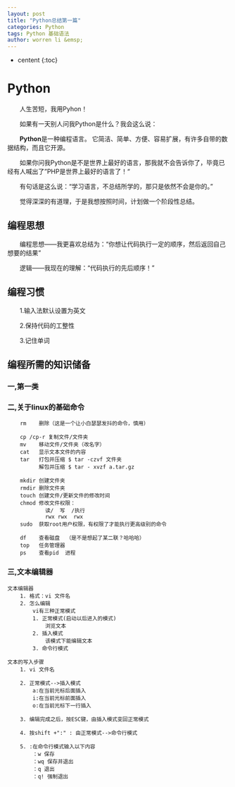 ```yaml
---
layout: post
title: "Python总结第一篇"
categories: Python
tags: Python 基础语法
author: worren li &emsp;
---
```


* centent
{:toc}

# Python

&emsp;&emsp;人生苦短，我用Pyhon！

&emsp;&emsp;如果有一天别人问我Python是什么？我会这么说：

&emsp;&emsp;**Python**是一种编程语言。 它简洁、简单、方便、容易扩展，有许多自带的数据结构，而且它开源。

&emsp;&emsp;如果你问我Python是不是世界上最好的语言，那我就不会告诉你了，毕竟已经有人喊出了”PHP是世界上最好的语言了！“


&emsp;&emsp;有句话是这么说：“学习语言，不总结所学的，那只是依然不会是你的。”

&emsp;&emsp;觉得深深的有道理，于是我想按照时间，计划做一个阶段性总结。

## 编程思想

&emsp;&emsp;编程思想——我更喜欢总结为：“你想让代码执行一定的顺序，然后返回自己想要的结果”

&emsp;&emsp;逻辑——我现在的理解：“代码执行的先后顺序！”

## 编程习惯

&emsp;&emsp;1.输入法默认设置为英文

&emsp;&emsp;2.保持代码的工整性

&emsp;&emsp;3.记住单词


## 编程所需的知识储备
###  一,第一类
###  二,关于linux的基础命令

		rm    删除（这是一个让小白瑟瑟发抖的命令，慎用）
		
		cp /cp-r 复制文件/文件夹
		mv    移动文件/文件夹（改名字）
		cat   显示文本文件的内容
		tar   打包并压缩 $ tar -czvf 文件夹
			  解包并压缩 $ tar - xvzf a.tar.gz
		
		mkdir 创建文件夹
		rmdir 删除文件夹
		touch 创建文件/更新文件的修改时间
		chmod 修改文件权限：
				读/  写  /执行
				rwx rwx  rwx
		sudo  获取root用户权限，有权限了才能执行更高级别的命令
		
		df    查看磁盘  （是不是想起了某二联？哈哈哈）
		top   任务管理器
		ps    查看pid  进程  

### 三,文本编辑器  

	文本编辑器  
		1. 格式：vi 文件名  
		2. 怎么编辑  
			vi有三种正常模式  
			1. 正常模式(启动以后进入的模式)  
				浏览文本  	
			2. 插入模式  
				该模式下能编辑文本  	
			3. 命令行模式  
		
	文本的写入步骤  
		1. vi 文件名  
		
		2. 正常模式-->插入模式  
			a:在当前光标后面插入  
			i:在当前光标前面插入  
			o:在当前光标下一行插入  
			
		3. 编辑完成之后，按ESC键，由插入模式变回正常模式  
			
		4. 按shift +":" : 由正常模式-->命令行模式  
			
		5. :在命令行模式输入以下内容  
			：w 保存  
			：wq 保存并退出  
			：q 退出  
			：q! 强制退出  























